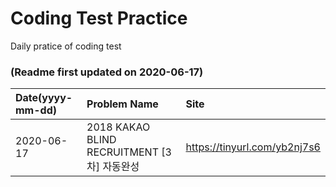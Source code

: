 # Coding Test Practice
Daily pratice of coding test
### (Readme first updated on 2020-06-17)
| Date(yyyy-mm-dd) | Problem Name | Site |
|:------------------------------------|:------------------------------------|:------------------------------------|
| 2020-06-17 |2018 KAKAO BLIND RECRUITMENT [3차] 자동완성|https://tinyurl.com/yb2nj7s6|
